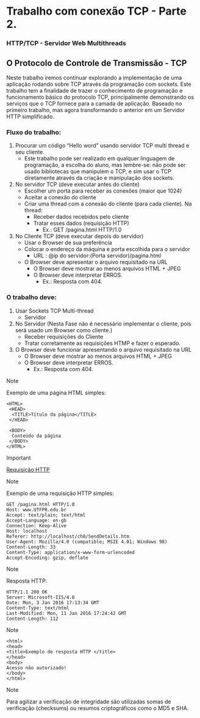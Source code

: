 # Trabalho com conexão TCP - Parte 2.
### HTTP/TCP - Servidor Web Multithreads

## O Protocolo de Controle de Transmissão - TCP

Neste trabalho iremos continuar explorando a implementação de uma aplicação rodando sobre TCP através da programação com sockets. Este trabalho tem a finalidade de trazer o conhecimento de programação e funcionamento básico do protocolo TCP, principalmente demonstrando os serviços que o TCP fornece para a camada de aplicação. Baseado no primeiro trabalho, mas agora transformando o anterior em um Servidor HTTP simplificado.

### Fluxo do trabalho:

1. Procurar um código “Hello word” usando servidor TCP multi thread e seu cliente.
    - Este trabalho pode ser realizado em qualquer linguagem de programação, a escolha do aluno, mas lembre-se: não pode ser usado bibliotecas que manipulem o TCP, e sim usar o TCP diretamente através da criação e manipulação dos sockets.
2. No servidor TCP (deve executar antes do cliente)
    - Escolher um porta para receber as conexões (maior que 1024)
    - Aceitar a conexão do cliente
    - Criar uma thread com a conexão do cliente (para cada cliente). Na thread:
        - Receber dados recebidos pelo cliente
        - Tratar esses dados (requisição HTTP)
            - Ex.: GET /pagina.html HTTP/1.0
3. No Cliente TCP (deve executar depois do servidor)
    - Usar o Browser de sua preferência
    - Colocar o endereço da máquina e porta escolhida para o servidor
        - URL : @ip do servidor:(Porta servidor)/pagina.html
    - O Browser deve apresentar o arquivo requisitado na URL
        - O Browser deve mostrar ao menos arquivos HTML + JPEG
        - O Browser deve interpretar ERROS.
            - Ex.: Resposta com 404.

### O trabalho deve:

1. Usar Sockets TCP Multi-thread
    - Servidor
2. No Servidor (Nesta Fase não é necessário implementar o cliente, pois será usado um Browser como cliente.)
    - Receber requisições do Cliente
    - Tratar corretamente as requisições HTMP e fazer o esperado.
3. O Browser deve funcionar apresentando o arquivo requisitado na URL
    - O Browser deve mostrar ao menos arquivos HTML + JPEG
    - O Browser deve interpretar ERROS.
        - Ex.: Resposta com 404.

> [!NOTE]
> Exemplo de uma página HTML simples:
> ```
> <HTML> 
>  <HEAD> 
>   <TITLE>Título da página</TITLE> 
>  </HEAD> 
>      
>  <BODY> 
>   Conteúdo da página 
>  </BODY> 
> </HTML>
> ```

> [!IMPORTANT]
> [Requisição HTTP](https://www.rfc-editor.org/rfc/rfc9110.html)

> [!NOTE]
> Exemplo de uma requisição HTTP simples:
> ```
> GET /pagina.html HTTP/1.0
> Host: www.UTFPR.edu.br
> Accept: text/plain; text/html 
> Accept-Language: en-gb 
> Connection: Keep-Alive 
> Host: localhost 
> Referer: http://localhost/ch8/SendDetails.htm 
> User-Agent: Mozilla/4.0 (compatible; MSIE 4.01; Windows 98) 
> Content-Length: 33 
> Content-Type: application/x-www-form-urlencoded 
> Accept-Encoding: gzip, deflate
> ```

> [!NOTE]
> Resposta HTTP:
> ```
> HTTP/1.1 200 OK
> Server: Microsoft-IIS/4.0
> Date: Mon, 3 Jan 2016 17:13:34 GMT
> Content-Type: text/html
> Last-Modified: Mon, 11 Jan 2016 17:24:42 GMT
> Content-Length: 112
> ```
 
> [!NOTE]
> ```
> <html>
> <head>
> <title>Exemplo de resposta HTTP </title>
> </head>
> <body>
> Acesso não autorizado!
> </body>
> </html>
> ```

> [!NOTE]
> Para agilizar a verificação de integridade são utilizadas somas de verificação (checksums) ou resumos criptográficos como o MD5 e SHA.
